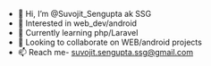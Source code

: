 <!---
Hi there! I'm a BSc Computer Science student with a passion for programming and web development. I have experience in several programming languages, including C, C++, Java, Python, and PHP. Currently, I'm working on developing web applications using the Laravel framework. I'm always looking to learn and expand my knowledge, so I'm excited to collaborate on open-source projects and contribute to the developer community. Let's connect and build some awesome software together!
--->
- 👋 Hi, I’m @Suvojit_Sengupta ak SSG
- 👀 Interested in web_dev/android
- 🌱 Currently learning php/Laravel 
- 💞️ Looking to collaborate on WEB/android projects 
- 📫 Reach me- suvojit.sengupta.ssg@gmail.com
